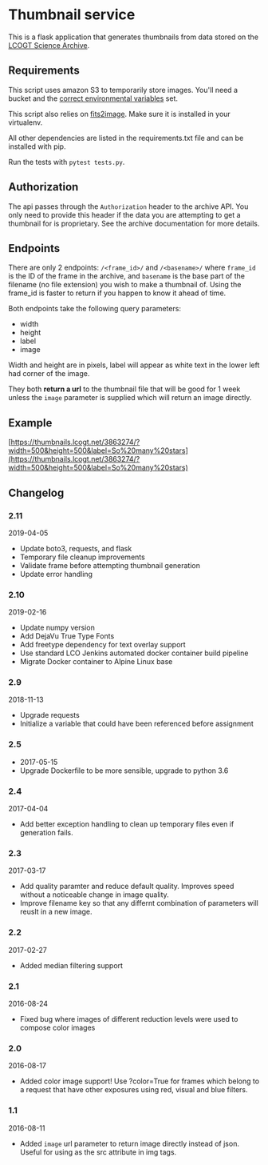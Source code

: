 # Thumbnail service

This is a flask application that generates thumbnails from data stored on the
[LCOGT Science Archive](https://developers.lcogt.net/pages/archive.html).

## Requirements

This script uses amazon S3 to temporarily store images. You'll need a bucket and the
[correct environmental variables](http://boto3.readthedocs.io/en/latest/guide/quickstart.html#configuration)
set.

This script also relies on [fits2image](https://github.com/LCOGT/fits2image). Make sure it is installed
in your virtualenv.

All other dependencies are listed in the requirements.txt file and can be installed with pip.

Run the tests with `pytest tests.py`.

## Authorization

The api passes through the `Authorization` header to the archive API. You only need to provide
this header if the data you are attempting to get a thumbnail for is proprietary. See the archive
documentation for more details.

## Endpoints

There are only 2 endpoints: `/<frame_id>/` and `/<basename>/` where `frame_id` is the ID of the frame
in the archive, and `basename` is the base part of the filename (no file extension) you wish to make
a thumbnail of. Using the frame_id is faster to return if you happen to know it
ahead of time.

Both endpoints take the following query parameters:

* width
* height
* label
* image

Width and height are in pixels, label will appear as white text in the lower left had corner of the image.

They both **return a url** to the thumbnail file that will be good for 1 week unless the `image` parameter
is supplied which will return an image directly.


## Example

[https://thumbnails.lcogt.net/3863274/?width=500&height=500&label=So%20many%20stars](https://thumbnails.lcogt.net/3863274/?width=500&height=500&label=So%20many%20stars)

## Changelog

### 2.11
2019-04-05
* Update boto3, requests, and flask
* Temporary file cleanup improvements
* Validate frame before attempting thumbnail generation
* Update error handling

### 2.10
2019-02-16
* Update numpy version
* Add DejaVu True Type Fonts
* Add freetype dependency for text overlay support
* Use standard LCO Jenkins automated docker container build pipeline
* Migrate Docker container to Alpine Linux base

### 2.9
2018-11-13
* Upgrade requests
* Initialize a variable that could have been referenced before assignment

### 2.5
* 2017-05-15
* Upgrade Dockerfile to be more sensible, upgrade to python 3.6

### 2.4
2017-04-04
* Add better exception handling to clean up temporary files even if generation fails.

### 2.3
2017-03-17
* Add quality paramter and reduce default quality. Improves speed without a noticeable change in image quality.
* Improve filename key so that any differnt combination of parameters will reuslt in a new image.

### 2.2
2017-02-27
* Added median filtering support

### 2.1
2016-08-24
* Fixed bug where images of different reduction levels were used to compose color images

### 2.0
2016-08-17
* Added color image support! Use ?color=True for frames which belong to a request that have other exposures
using red, visual and blue filters.

### 1.1
2016-08-11
* Added `image` url parameter to return image directly instead of json. Useful
for using as the src attribute in img tags.
